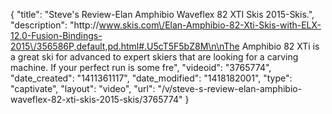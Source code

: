 {
    "title": "Steve's Review-Elan Amphibio Waveflex 82 XTI Skis 2015-Skis.",
    "description": "http:\/\/www.skis.com\/Elan-Amphibio-82-Xti-Skis-with-ELX-12.0-Fusion-Bindings-2015\/356586P,default,pd.html#.U5cT5F5bZ8M\n\nThe Amphibio 82 XTi is a great ski for advanced to expert skiers that are looking for a carving machine. If your perfect run is some fre",
    "videoid": "3765774",
    "date_created": "1411361117",
    "date_modified": "1418182001",
    "type": "captivate",
    "layout": "video",
    "url": "\/v\/steve-s-review-elan-amphibio-waveflex-82-xti-skis-2015-skis\/3765774"
}